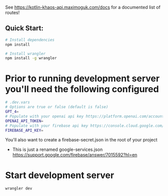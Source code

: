 See https://kotlin-khaos-api.maximoguk.com/docs for a documented list of routes!

## Quick Start:

```bash
# Install dependencies
npm install

# Install wrangler
npm install -g wrangler
```

# Prior to running development server you'll need the following configured

```bash
# .dev.vars
# Options are true or false (default is false)
GPT_4=
# Populate with your openai api key https://platform.openai.com/account/api-keys
OPENAI_API_TOKEN=
# Populate with your firebase api key https://console.cloud.google.com/apis/credentials?project={firebase-project-name}
FIREBASE_API_KEY=
```

You'll also want to create a firebase-secret.json in the root of your project

- This is just a renamed google-services.json https://support.google.com/firebase/answer/7015592?hl=en

# Start development server

```bash
wrangler dev
```
